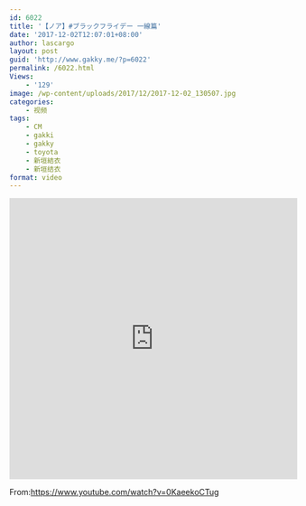 ```yaml
---
id: 6022
title: '【ノア】#ブラックフライデー 一線篇'
date: '2017-12-02T12:07:01+08:00'
author: lascargo
layout: post
guid: 'http://www.gakky.me/?p=6022'
permalink: /6022.html
Views:
    - '129'
image: /wp-content/uploads/2017/12/2017-12-02_130507.jpg
categories:
    - 视频
tags:
    - CM
    - gakki
    - gakky
    - toyota
    - 新垣結衣
    - 新垣结衣
format: video
---
```


 <iframe allowfullscreen="allowfullscreen" frameborder="0" height="498" loading="lazy" src="http://player.youku.com/embed/XMzE5OTY5MDE0NA==" width="510"></iframe>

From:<https://www.youtube.com/watch?v=0KaeekoCTug>